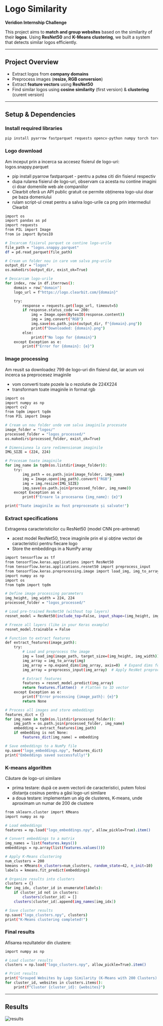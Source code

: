 # Logo Similarity  
**Veridion Internship Challenge**  

This project aims to **match and group websites** based on the similarity of their **logos**. Using **ResNet50** and **K-Means clustering**, we built a system that detects similar logos efficiently.

---

## Project Overview
 - Extract logos from **company domains**  
 - Preprocess images (**resize, RGB conversion**)  
 - Extract **feature vectors** using **ResNet50**  
 - Find similar logos using **cosine similarity** (first version) & **clustering** (curent version)

---

## Setup & Dependencies  
### **Install required libraries**
```bash
pip install pyarrow fastparquet requests opencv-python numpy torch torchvision scikit-learn fastapi uvicorn streamlit tqdm pillow
```

### **Logo download**
Am inceput prin a incerca sa accesez fisierul de logo-uri: logos.snappy.parquet 
 - pip install pyarrow fastparquet - pentru a putea citi din fisierul respectiv
 - dupa rularea fisierul de logo-uri, observam ca acesta nu contine imagini ci doar domeniile web ale companiilor
 - Clearbit oferă un API public gratuit ce permite obținerea logo-ului doar pe baza domeniului
 - rulam script-ul creat pentru a salva logo-urile ca png prin intermediul Clearbit

```bash
import os
import pandas as pd
import requests
from PIL import Image
from io import BytesIO

# Incarcam fisierul parquet ce contine logo-urile
file_path = "logos.snappy.parquet"
df = pd.read_parquet(file_path)

# Cream un folder nou in care vom salva png-urile
output_dir = "logos"
os.makedirs(output_dir, exist_ok=True)

# Descarcam logo-urile
for index, row in df.iterrows():
    domain = row["domain"]
    logo_url = f"https://logo.clearbit.com/{domain}"

    try:
        response = requests.get(logo_url, timeout=5)
        if response.status_code == 200:
            img = Image.open(BytesIO(response.content))
            img = img.convert("RGB")
            img.save(os.path.join(output_dir, f"{domain}.png"))
            print(f"Downloaded: {domain}.png")
        else:
            print(f"No logo for {domain}")
    except Exception as e:
        print(f"Error for {domain}: {e}")
```

### **Image processing**

Am reusit sa downloadez 799 de logo-uri din fisierul dat, iar acum voi incerca sa preprocesez imaginile
 - vom converti toate pozele la o rezolutie de 224X224
 - transformam toate imaginile in format rgb

```bash
import os
import numpy as np
import cv2
from tqdm import tqdm
from PIL import Image

# Cream un nou folder unde vom salva imaginile procesate
image_folder = "logos/"
processed_folder = "logos_processed/"
os.makedirs(processed_folder, exist_ok=True)

# Dimensiunea la care redimensionam imaginile
IMG_SIZE = (224, 224)

# Procesam toate imaginile
for img_name in tqdm(os.listdir(image_folder)):
    try:
        img_path = os.path.join(image_folder, img_name)
        img = Image.open(img_path).convert("RGB")
        img = img.resize(IMG_SIZE)
        img.save(os.path.join(processed_folder, img_name))
    except Exception as e:
        print(f"Eroare la procesarea {img_name}: {e}")

print("Toate imaginile au fost preprocesate și salvate!")

```

### **Extract specifications**
Extragerea caracteristicilor cu ResNet50 (model CNN pre-antrenat)
 - acest model ResNet50, trece imaginile prin el și obține vectori de caracteristici pentru fiecare logo
 - Store the embeddings in a NumPy array

```bash
import tensorflow as tf
from tensorflow.keras.applications import ResNet50
from tensorflow.keras.applications.resnet50 import preprocess_input
from tensorflow.keras.preprocessing.image import load_img, img_to_array
import numpy as np
import os
from tqdm import tqdm

# Define image processing parameters
img_height, img_width = 224, 224
processed_folder = "logos_processed/"

# Load pre-trained ResNet50 (without top layers)
resnet_model = ResNet50(include_top=False, input_shape=(img_height, img_width, 3), pooling='avg', weights='imagenet')

# Freeze all layers (like in your Keras example)
resnet_model.trainable = False

# Function to extract features
def extract_features(image_path):
    try:
        # Load and preprocess the image
        img = load_img(image_path, target_size=(img_height, img_width))
        img_array = img_to_array(img)
        img_array = np.expand_dims(img_array, axis=0)  # Expand dims for batch size
        img_array = preprocess_input(img_array)  # Apply ResNet preprocessing

        # Extract features
        features = resnet_model.predict(img_array)
        return features.flatten()  # Flatten to 1D vector
    except Exception as e:
        print(f"Error processing {image_path}: {e}")
        return None

# Process all images and store embeddings
features_dict = {}
for img_name in tqdm(os.listdir(processed_folder)):
    img_path = os.path.join(processed_folder, img_name)
    embedding = extract_features(img_path)
    if embedding is not None:
        features_dict[img_name] = embedding

# Save embeddings to a NumPy file
np.save("logo_embeddings.npy", features_dict)
print("Embeddings saved successfully!")

```

### **K-means algorithm**
Căutare de logo-uri similare
 - prima testare: după ce avem vectorii de caracteristici, putem folosi distanța cosinus pentru a găsi logo-uri similare
 - a doua testare: implementam un alg de clusteres, K-means, unde aproximam un numar de 200 de clustere

```bash
from sklearn.cluster import KMeans
import numpy as np

# Load embeddings
features = np.load("logo_embeddings.npy", allow_pickle=True).item()

# Convert embeddings to a matrix
img_names = list(features.keys())
embeddings = np.array(list(features.values()))

# Apply K-Means clustering
num_clusters = 200
kmeans = KMeans(n_clusters=num_clusters, random_state=42, n_init=10)
labels = kmeans.fit_predict(embeddings)

# Organize results into clusters
clusters = {}
for img_idx, cluster_id in enumerate(labels):
    if cluster_id not in clusters:
        clusters[cluster_id] = []
    clusters[cluster_id].append(img_names[img_idx])

# Save cluster results
np.save("logo_clusters.npy", clusters)
print("K-Means clustering completed!")

```

### **Final results**
Afisarea rezultatelor din clustere:

```bash
import numpy as np

# Load cluster results
clusters = np.load("logo_clusters.npy", allow_pickle=True).item()

# Print results
print("Grouped Websites by Logo Similarity (K-Means with 200 Clusters):")
for cluster_id, websites in clusters.items():
    print(f"Cluster {cluster_id}: {websites}")

```

---
## Results

![results](https://github.com/user-attachments/assets/3d075973-fcf6-4def-bf5b-9408d4cba6ba)
